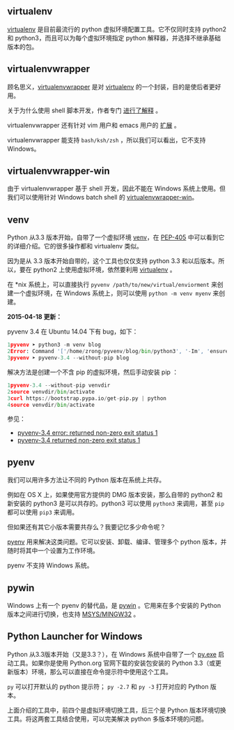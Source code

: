 ## virtualenv

[virtualenv](http://www.virtualenv.org/) 是目前最流行的 python 虚拟环境配置工具。它不仅同时支持 python2 和 python3，而且可以为每个虚拟环境指定 python 解释器，并选择不继承基础版本的包。

## virtualenvwrapper

顾名思义，[virtualenvwrapper](https://bitbucket.org/dhellmann/virtualenvwrapper) 是对 [virtualenv](http://www.virtualenv.org/) 的一个封装，目的是使后者更好用。

关于为什么使用 shell 脚本开发，作者专门 [进行了解释](http://virtualenvwrapper.readthedocs.org/en/latest/design.html) 。

virtualenvwrapper 还有针对 vim 用户和 emacs 用户的 [扩展](http://virtualenvwrapper.readthedocs.org/en/latest/extensions.html) 。

virtualenvwrapper 能支持 `bash/ksh/zsh` ，所以我们可以看出，它不支持 Windows。

## virtualenvwrapper-win

由于 virtualenvwrapper 基于 shell 开发，因此不能在 Windows 系统上使用。但我们可以使用针对 Windows batch shell 的 [virtualenvwrapper-win](https://pypi.python.org/pypi/virtualenvwrapper-win)。

## venv

Python 从3.3 版本开始，自带了一个虚拟环境 [venv](https://docs.python.org/3/library/venv.html)，在 [PEP-405](http://legacy.python.org/dev/peps/pep-0405/) 中可以看到它的详细介绍。它的很多操作都和 virtualenv 类似。

因为是从 3.3 版本开始自带的，这个工具也仅仅支持 python 3.3 和以后版本。所以，要在 python2 上使用虚拟环境，依然要利用 [virtualenv](http://www.virtualenv.org/) 。

在 *nix 系统上，可以直接执行 `pyvenv /path/to/new/virtual/enviorment` 来创建一个虚拟环境，在 Windows 系统上，则可以使用 `python -m venv myenv` 来创建。

**2015-04-18 更新：**

pyvenv 3.4 在 Ubuntu 14.04 下有 bug，如下：

```python
1pyvenv ➤ python3 -m venv blog                                                                        
2Error: Command '['/home/zrong/pyvenv/blog/bin/python3', '-Im', 'ensurepip', '--upgrade', '--default-pip']' returned non-zero exit status 1
3pyvenv ➤ pyvenv-3.4 --without-pip blog       
```





解决方法是创建一个不含 pip 的虚拟环境，然后手动安装 pip ：

```python
1pyvenv-3.4 --without-pip venvdir
2source venvdir/bin/activate
3curl https://bootstrap.pypa.io/get-pip.py | python
4source venvdir/bin/activate
```





参见：

- [pyvenv-3.4 error: returned non-zero exit status 1](http://askubuntu.com/questions/488529/pyvenv-3-4-error-returned-non-zero-exit-status-1)
- [pyvenv-3.4 returned non-zero exit status 1](http://stackoverflow.com/questions/24123150/pyvenv-3-4-returned-non-zero-exit-status-1)

## pyenv

我们可以用许多方法让不同的 Python 版本在系统上共存。

例如在 OS X 上，如果使用官方提供的 DMG 版本安装，那么自带的 python2 和新安装的 python3 是可以共存的。python3 可以使用 `python3` 来调用，甚至 `pip` 都可以使用 `pip3` 来调用。

但如果还有其它小版本需要共存么？我要记忆多少命令呢？

[pyenv](https://github.com/yyuu/pyenv) 用来解决这类问题。它可以安装、卸载、编译、管理多个 python 版本，并随时将其中一个设置为工作环境。

pyenv 不支持 Windows 系统。

## pywin

Windows 上有一个 pyenv 的替代品，是 [pywin](https://github.com/davidmarble/pywin) 。它用来在多个安装的 Python 版本之间进行切换，也支持 [MSYS/MINGW32](https://blog.zengrong.net/post/cygwin_and_mingw/) 。

## Python Launcher for Windows

Python 从3.3版本开始（又是3.3？），在 Windows 系统中自带了一个 [py.exe](https://docs.python.org/3/using/windows.html#launcher) 启动工具。如果你是使用 Python.org 官网下载的安装包安装的 Python 3.3（或更新版本）环境，那么可以直接在命令提示符中使用这个工具。

`py` 可以打开默认的 python 提示符； `py -2.7` 和 `py -3` 打开对应的 Python 版本。

上面介绍的工具中，前四个是虚拟环境切换工具，后三个是 Python 版本环境切换工具。将这两套工具结合使用，可以完美解决 python 多版本环境的问题。